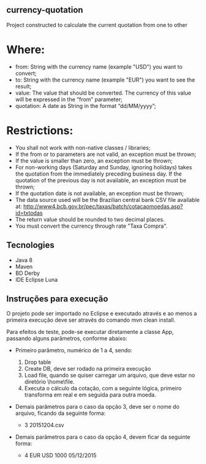 ## currency-quotation ##
Project constructed to calculate the current quotation from one to other

# Where:
- from: String with the currency name (example "USD") you want to convert;
- to: String with the currency name (example "EUR") you want to see the result;
- value: The value that should be converted. The currency of this value will be expressed in the
“from” parameter;
- quotation: A date as String in the format “dd/MM/yyyy”;
 
# Restrictions:
- You shall not work with non-native classes / libraries;
- If the from or to parameters are not valid, an exception must be thrown;
- If the value is smaller than zero, an exception must be thrown;
- For non-working days (Saturday and Sunday, ignoring holidays) takes the quotation from the
immediately preceding business day. If the quotation of the previous day is not available, an
exception must be thrown;
- If the quotation date is not available, an exception must be thrown;
- The data source used will be the Brazilian central bank CSV file available at:
http://www4.bcb.gov.br/pec/taxas/batch/cotacaomoedas.asp?id=txtodas
- The return value should be rounded to two decimal places.
- You must convert the currency through rate "Taxa Compra".


## Tecnologies ##
- Java 8
- Maven
- BD Derby
- IDE Eclipse Luna

## Instruções para execução ##

O projeto pode ser importado no Eclipse e executado através e ao menos a primeira execução deve ser através do comando mvn clean install.

Para efeitos de teste, pode-se executar diretamente a classe App, passando alguns parâmetros, conforme abaixo:

- Primeiro parâmetro, numérico de 1 a 4, sendo:
 
	1. Drop table
	2. Create DB, deve ser rodado na primeira execução
	3. Load file, quando se quiser carregar um arquivo, que deve estar no diretório  \\home\\file.
	4. Executa o cálculo da cotação, com a seguinte lógica, primeiro transforma em real e em seguida para outra moeda.
	
- Demais parâmetros para o caso da opção 3, deve ser o nome do arquivo, ficando da seguinte forma:
	- 3 20151204.csv

- Demais parâmetros para o caso da opção 4, devem ficar da seguinte forma:
	- 4 EUR USD 1000 05/12/2015

	

  

